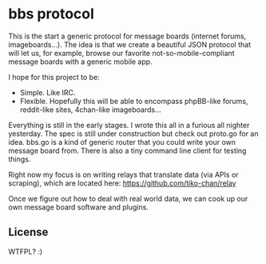 bbs protocol
=========

This is the start a generic protocol for message boards (internet forums, imageboards...). 
The idea is that we create a beautiful JSON protocol that will let us, for example, browse our favorite not-so-mobile-compliant message boards with a generic mobile app. 

I hope for this project to be:

  - Simple. Like IRC.
  - Flexible. Hopefully this will be able to encompass phpBB-like forums, reddit-like sites, 4chan-like imageboards...

 

Everything is still in the early stages. I wrote this all in a furious all nighter yesterday. The spec is still under construction but check out proto.go for an idea. bbs.go is a kind of generic router that you could write your own message board from. There is also a tiny command line client for testing things.

Right now my focus is on writing relays that translate data (via APIs or scraping), which are located here: https://github.com/tiko-chan/relay

Once we figure out how to deal with real world data, we can cook up our own message board software and plugins.


License
-

WTFPL? :)
